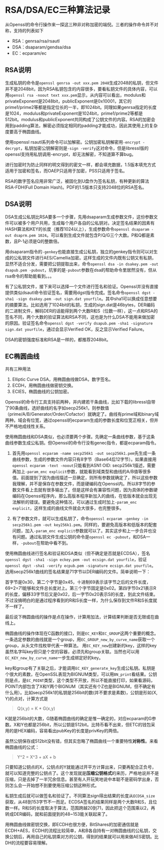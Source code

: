 RSA/DSA/EC三种算法记录
====
从Openssl的命令行操作来一探这三种非对称加密的端倪。三者的操作命令并不对称，支持的列表如下

* RSA：genrsa/rsa/rsautl
* DSA：dsaparam/gendsa/dsa
* EC：ecparam/ec

RSA说明
----
生成私钥的命令是`openssl genrsa -out xxx.pem 2048`生成2048的私钥，但文件并不是2048bit，因为RSA私钥包含的内容很多，要看私钥文件的具体内容，可以用`openssl rsa -noout text xxx.pem`显示，从内容可以看出，modulus和privateExponent是2048bit，publicExponent是0x10001，其它的prime1/prime2等都是指定位长的一半，即1024bit。同理如果genrsa指定的长度是1024，modulus和privateExponent是1024bit，prime1/prime2等都是512bit。modulus和publicExponent共同构成了公钥文件的内容。RSA的加密会用到padding算法，解密必须指定相同的padding才能成功，因此其使用上的复杂度要高于椭圆曲线。

使用openssl rsautl系列命令可以加解密。公钥加密私钥解密用`-encrypt -decrypt`，私钥加密公钥解密则是`-sign -verify`这对命令，但是libressl版的openssl支持用私钥调用-encrypt，却无法解密，不知道算不算bug。

进行加密时为防止同样的明文得到的密文一样，都会填充数据，1.5版本填充方式适用于加密和签名，而OAEP只适用于加密，PSS只适用于签名。

RSA的数字签名应用非常广泛，被固化到U盘作为签名私钥，有种更新的算法RSA-FDH(Full Domain Hash)。PDF的1.5版本只支持2048位的RSA签名。

DSA说明
----
DSA生成公私钥比RSA要多一个步骤，先用dsaparam生成参数文件，这份参数文件可以被多个用户共用，生成每个用户各自的公私钥对。决定签名结果的因素有HASH算法和KEY的长度（推荐1024以上），生成参数命令`openssl dsaparam -out dsaprm.pem 1024`。可以看到生成文件就包含P/Q/G三个大数。P和Q都是素数，且P-1必须是Q的整数倍。

用dsaparam指令的`-genkey`也能直接生成公私钥，独立的genkey指令则可以对生成的公私钥文件进行AES/Camellia加密。这样生成的文件内既有公钥又有私钥，显然不适合分发，需要把公钥提取出来，命令`openssl dsa -in dsakey.pem -out dsapub.pem -pubout`，坑爹的是`-pubout`参数在dsa的帮助命令里居然没有，但从rsa命令的帮助能看到。。。

有了公私钥文件，接下来可以选择一个文件进行签名和验证。Openssl并没有直接提供类似dsautl命令验证签名，需要用dgst指令完成。签名命令`openssl dgst -sha1 -sign dsakey.pem -out sign.dat yourfile`。其中sha1可以换成任意想要的摘要算法。比如选用了1024bit的私钥，生成的sign.dat是46bytes，DER编码的二进制文件，解码DER的话能得到两个大数R和S（位数一样），这一点和RSA的签名不同，两个大数的验证算法和RSA不同，这也是为什么DSA不能用来做加密的原因。验证签名命令`openssl dgst -verify dsapub.pem -sha1 -signature sign.dat yourfile`，通过会显示Verified OK，反之显示Verified Failure。

DSA的密钥强度标准和RSA是一样的，都推荐2048bit。

EC椭圆曲线
----
共有三种用法

1. Elliptic Curve DSA，用椭圆曲线做DSA，数字签名。
2. ECDH，用椭圆曲线做密钥交换。
3. ECIES，椭圆曲线的公钥加密。

Openssl的命令行工具支持前两种，并内建若干条曲线，比如下载的libressl自带了90条曲线，选好曲线的名字如secp256k1，则参数值（prime/A/B/Generator/Order/Cofactor）就确定了。曲线有prime域和binary域两种。域会有位宽，通过openssl的ecparam生成的参数长度和位宽正相关，但并不严格地成线性关系。

使用椭圆曲线和DSA类似，也必须要两个步骤。先确定一条曲线参数，基于这条曲线参数生成公私钥。但Openssl的命令行没有genec指令，都是ecparam指令。

1. 首先用`openssl ecparam -name secp256k1 -out secp256k1.pem`先生成一条曲线参数，生成的参数文件内容只有8字节（Base64后12字节）。如果直接用`openssl ecparam -text -noout`只能看到ASN1 OID: secp256k1描述，需要再加上`-param_enc explicit`参数，就能看到域类型和曲线的A/B值等很多值。前面提到了因为曲线描述一旦确定，则所有参数就确定了，所以这些参数我理解，并不是保存在参数文件，而是硬编码在Openssl内。所以8字节的参数文件看上去就有很多输出了。但是这样会有兼容性问题，因为具体的参数硬编码在Openssl程序内，那么高版本程序新加入的曲线，在低版本就会出现无法解析的错误。要避免这种情况，可以通过生成时加上`-param_enc explicit`，这样生成的曲线文件就会大很多，也完整很多。

2. 有了参数文件，就可以生成私钥了，命令`openssl ecparam -genkey -in secp256k1.pem -out key256k1.pem`。同样的，要避免高版本和低版本的配套问题，加入`-param_enc explicit`参数就可以了。其实这步和上一步合并也没有问题。通过私钥文件生成公钥的命令是`openssl ec -pubout`，和DSA一样，`-pubout`在帮助中看不到。

使用椭圆曲线进行签名和验证和DSA类似（但不确定是否就是ECDSA），签名`openssl dgst -sha1 -sign eckey.pem -out ecsign.dat yourfile`，验证`openssl dgst -sha1 -verify ecpub.pem -signature ecsign.dat yourfile`。选用secp256k1曲线的签名结果是71字节以DER编码的文件。简单说明一下：

首字节是0x30，第二个字节是0x45，十进制69表示该字节之后的文件长度，69\+2=71能够和文件总长度对上。第三个字节固定是0x02。第四字节0x21表示R的长度，偏移33字节后又是0x02，后一字节0x20表示S的长度，到此文件结束。不过没搞明白的是通过程序看到的R和S长度一样，为什么保存到文件R和S长度就不一样了。

最后说下椭圆曲线的操作是点在操作，计算用加法，计算结果判断是否无限或在曲线上。

椭圆曲线的操作体现在C函数的接口，则是`EC_KEY`和`EC_GROUP`这两个重要的概念。一条选定参数的曲线就是一个group，用`EC_GROUP_new_by_curve_name`获取一个group，从头文件找枚举代表一种算法。
用`EC_KEY_new`创建新的key，这样的key虽然名字叫key但只是个空的容器，必须先和group关联。当然也可以用`EC_KEY_new_by_curve_name`一步生成绑定好的key。

key和group有了关联之后，才能调用`EC_KEY_generate_key`生成公私钥。私钥是个很大的素数，在OpenSSL表现为BIGNUM类型，可以用`BN_print`看结果。公钥则是点，是`EC_POINT`类型，这个类型不开放，所以不能直接打印，如果看源码，POINT内部包含了X和Y两个BIGNUM（其实还有个Z也是BIGNUM，但不确定有什么用）。比如secp256k1的私钥是256bit的数(并不要求是素数)，公钥是形如(X, Y)的点对，计算方式是
>Q(x,y) = K * G(x,y)

K就是256bit的大数，G随着椭圆曲线的确定是惟一确定的，对应ecparam的G参数。X和Y也都是256bit，所以公钥是512bit。比特币看不出来，但ETC的钱包采用的是HEX编码，容易看出pubKey的长度是privKey的两倍。

虽然公钥保存成512bit没有错，但其实忽略了椭圆曲线一个重要特性**对称性**。来看椭圆曲线的公式：
>Y^2 = X^3 + aX + b

只要知道公钥点的X，公钥点的Y就能通过开平方计算出来，只要再配合正负号，就可以知道完整的公钥点了。这个发现就是**压缩公钥格式**的来历，严格地说并不是压缩，只是去掉了一半冗余信息。甚至有人开玩笑地说中本聪不是密码学出身，否则怎么会一开始想不到要使用压缩公钥这种形式。

私钥生成后就可以做签名和验证了。不同算法sign得出结果的长度从`ECDSA_size`获取，从48到153字节不一而足。ECDSA签名的结果同样是两个大数R和S，且位数一样。R和S的长度取决于算法，范围跨越20到71，因此把这个范围乘以2，再转成DER编码，就和前面提到的48~153能关联起来了。

用椭圆曲线做密钥交换，即ECDH也很方便，BitShares的加密通信就是ECDH\+AES，ECDH的流程比较简单，A和B各自持有一对椭圆曲线的公私钥，交换公钥后，再用自己的私钥乘对方的公钥，得到的结果就可以用来做AES密钥。比DH的流程要容易理解。